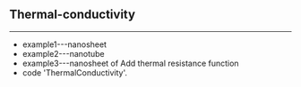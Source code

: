 ## Thermal-conductivity

---  
* example1---nanosheet  
* example2---nanotube
* example3---nanosheet of Add thermal resistance function
* code 'ThermalConductivity'.  
